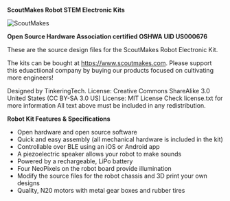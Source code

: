 **ScoutMakes Robot STEM Electronic Kits**

![ScoutMakes](/Robot%kit%pictures/robotkit_1.JPG)

**Open Source Hardware Association certified OSHWA UID US000676**

These are the source design files for the ScoutMakes Robot Electronic Kit.

The kits can be bought at https://www.scoutmakes.com.
Please support this eduactiional company by buying our products focused on cultivating more engineers!

Designed by TinkeringTech.
License: Creative Commons ShareAlike 3.0 United States (CC BY-SA 3.0 US)
License: MIT License
Check license.txt for more information All text above must be included in any redistribution.

**Robot Kit Features & Specifications**
- Open hardware and open source software
- Quick and easy assembly (all mechanical hardware is included in the kit)
- Controllable over BLE using an iOS or Android app
- A piezoelectric speaker allows your robot to make sounds
- Powered by a rechargeable, LiPo battery
- Four NeoPixels on the robot board provide illumination
- Modify the source files for the robot chassis and 3D print your own designs
- Quality, N20 motors with metal gear boxes and rubber tires
